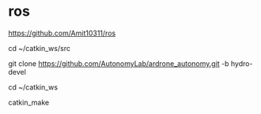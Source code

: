 # ros
https://github.com/Amit10311/ros

 cd ~/catkin_ws/src 
 
 git clone https://github.com/AutonomyLab/ardrone_autonomy.git -b hydro-devel
 
 cd ~/catkin_ws
 
 catkin_make
